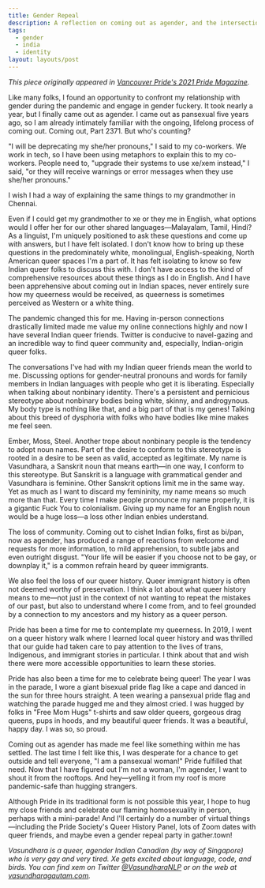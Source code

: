 ```yaml
---
title: Gender Repeal
description: A reflection on coming out as agender, and the intersections of my queerness and Indian identity, as seen in Vancouver Pride's 2021 Pride Magazine.
tags:
  - gender
  - india
  - identity
layout: layouts/post
---
```


_This piece originally appeared in [Vancouver Pride's 2021 Pride Magazine](https://issuu.com/vancouverculturemagazines/docs/vanpride_magazine_01-52/40)._

Like many folks, I found an opportunity to confront my relationship with gender during the pandemic and engage in gender fuckery. It took nearly a year, but I finally came out as agender. I came out as pansexual five years ago, so I am already intimately familiar with the ongoing, lifelong process of coming out. Coming out, Part 2371. But who's counting?

"I will be deprecating my she/her pronouns," I said to my co-workers. We work in tech, so I have been using metaphors to explain this to my co-workers. People need to, "upgrade their systems to use xe/xem instead," I said, "or they will receive warnings or error messages when they use she/her pronouns."

I wish I had a way of explaining the same things to my grandmother in Chennai.

Even if I could get my grandmother to xe or they me in English, what options would I offer her for our other shared languages—Malayalam, Tamil, Hindi? As a linguist, I'm uniquely positioned to ask these questions and come up with answers, but I have felt isolated. I don't know how to bring up these questions in the predominately white, monolingual, English-speaking, North American queer spaces I'm a part of. It has felt isolating to know so few Indian queer folks to discuss this with. I don't have access to the kind of comprehensive resources about these things as I do in English. And I have been apprehensive about coming out in Indian spaces, never entirely sure how my queerness would be received, as queerness is sometimes perceived as Western or a white thing.

The pandemic changed this for me. Having in-person connections drastically limited made me value my online connections highly and now I have several Indian queer friends. Twitter is conducive to navel-gazing and an incredible way to find queer community and, especially, Indian-origin queer folks.

The conversations I've had with my Indian queer friends mean the world to me. Discussing options for gender-neutral pronouns and words for family members in Indian languages with people who get it is liberating. Especially when talking about nonbinary identity. There's a persistent and pernicious stereotype about nonbinary bodies being white, skinny, and androgynous. My body type is nothing like that, and a big part of that is my genes! Talking about this breed of dysphoria with folks who have bodies like mine makes me feel seen.

Ember, Moss, Steel. Another trope about nonbinary people is the tendency to adopt noun names. Part of the desire to conform to this stereotype is rooted in a desire to be seen as valid, accepted as legitimate. My name is Vasundhara, a Sanskrit noun that means earth—in one way, I conform to this stereotype. But Sanskrit is a language with grammatical gender and Vasundhara is feminine. Other Sanskrit options limit me in the same way. Yet as much as I want to discard my femininity, my name means so much more than that. Every time I make people pronounce my name properly, it is a gigantic Fuck You to colonialism. Giving up my name for an English noun would be a huge loss—a loss other Indian enbies understand.

The loss of community. Coming out to cishet Indian folks, first as bi/pan, now as agender, has produced a range of reactions from welcome and requests for more information, to mild apprehension, to subtle jabs and even outright disgust. "Your life will be easier if you choose not to be gay, or downplay it," is a common refrain heard by queer immigrants.

We also feel the loss of our queer history. Queer immigrant history is often not deemed worthy of preservation. I think a lot about what queer history means to me—not just in the context of not wanting to repeat the mistakes of our past, but also to understand where I come from, and to feel grounded by a connection to my ancestors and my history as a queer person.

Pride has been a time for me to contemplate my queerness. In 2019, I went on a queer history walk where I learned local queer history and was thrilled that our guide had taken care to pay attention to the lives of trans, Indigenous, and immigrant stories in particular. I think about that and wish there were more accessible opportunities to learn these stories.

Pride has also been a time for me to celebrate being queer! The year I was in the parade, I wore a giant bisexual pride flag like a cape and danced in the sun for three hours straight. A teen wearing a pansexual pride flag and watching the parade hugged me and they almost cried. I was hugged by folks in "Free Mom Hugs" t-shirts and saw older queers, gorgeous drag queens, pups in hoods, and my beautiful queer friends. It was a beautiful, happy day. I was so, so proud.

Coming out as agender has made me feel like something within me has settled. The last time I felt like this, I was desperate for a chance to get outside and tell everyone, "I am a pansexual woman!" Pride fulfilled that need. Now that I have figured out I'm not a woman, I'm agender, I want to shout it from the rooftops. And hey—yelling it from my roof is more pandemic-safe than hugging strangers.

Although Pride in its traditional form is not possible this year, I hope to hug my close friends and celebrate our flaming homosexuality in person, perhaps with a mini-parade! And I'll certainly do a number of virtual things—including the Pride Society's Queer History Panel, lots of Zoom dates with queer friends, and maybe even a gender repeal party in gather.town!

_Vasundhara is a queer, agender Indian Canadian (by way of Singapore) who is very gay and very tired. Xe gets excited about language, code, and birds. You can find xem on Twitter [@VasundharaNLP](https://twitter.com/VasundharaNLP) or on the web at [vasundharagautam.com](https://vasundharagautam.com/)._
